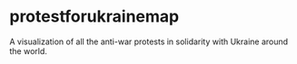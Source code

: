 # protestforukrainemap
A visualization of all the anti-war protests in solidarity with Ukraine around the world. 
